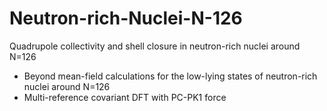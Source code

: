 # Neutron-rich-Nuclei-N-126

Quadrupole collectivity and  shell closure in neutron-rich nuclei around  N=126

- Beyond mean-field calculations for the low-lying states of neutron-rich nuclei around N=126
- Multi-reference covariant DFT with PC-PK1 force

